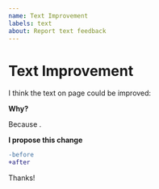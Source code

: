 ```yaml
---
name: Text Improvement
labels: text
about: Report text feedback
---
```


# Text Improvement

I think the text on page <complete> could be improved:

**Why?**

Because <complete>.

**I propose this change**

```diff
-before
+after
```

Thanks!
